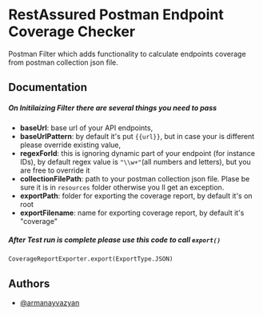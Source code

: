 
# RestAssured Postman Endpoint Coverage Checker

Postman Filter which adds functionality to calculate endpoints coverage from postman collection json file.


## Documentation

##### On Initilaizing Filter there are several things you need to pass
- **baseUrl**: base url of your API endpoints,
- **baseUrlPattern**: by default it's put `{{url}}`, but in case your is different please override existing value,
- **regexForId**: this is ignoring dynamic part of your endpoint (for instance IDs), by default regex value is `"\\w+"`(all numbers and letters), but you are free to override it
- **collectionFilePath**: path to your postman collection json file. Plase be sure it is in `resources` folder otherwise you ll get an exception.
- **exportPath**: folder for exporting the coverage report, by default it's on root
- **exportFilename**: name for exporting coverage report, by default it's "coverage"

##### After Test run is complete please use this code to call `export()`

`CoverageReportExporter.export(ExportType.JSON)`
## Authors

- [@armanayvazyan](https://www.github.com/armanayvazyan)

